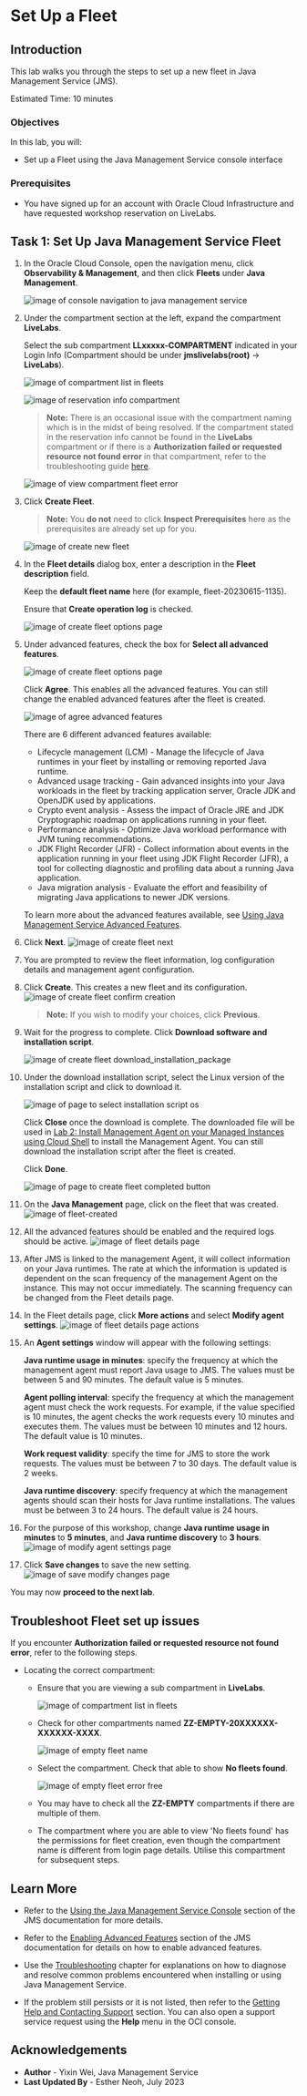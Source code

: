 # Set Up a Fleet

## Introduction

This lab walks you through the steps to set up a new fleet in Java Management Service (JMS).

Estimated Time: 10 minutes

### Objectives

In this lab, you will:

* Set up a Fleet using the Java Management Service console interface

### Prerequisites

* You have signed up for an account with Oracle Cloud Infrastructure and have requested workshop reservation on LiveLabs.

## Task 1: Set Up Java Management Service Fleet

1. In the Oracle Cloud Console, open the navigation menu, click **Observability & Management**, and then click **Fleets** under **Java Management**.

     ![image of console navigation to java management service](images/console-navigation-jms.png)

2. Under the compartment section at the left, expand the compartment **LiveLabs**.

    Select the sub compartment **LLxxxxx-COMPARTMENT** indicated in your Login Info (Compartment should be under **jmslivelabs(root)** -> **LiveLabs**).

    ![image of compartment list in fleets](images/compartment-list-in-fleet.png)

    ![image of reservation info compartment](images/reservation-info-compartment.png)

    >**Note:** There is an occasional issue with the compartment naming which is in the midst of being resolved. If the compartment stated in the reservation info cannot be found in the **LiveLabs** compartment or if there is a **Authorization failed or requested resource not found error** in that compartment, refer to the troubleshooting guide [here](#TroubleshootFleetsetupissues).

    ![image of view compartment fleet error](images/view-compartment-fleet-error.png)

3. Click **Create Fleet**.

     >**Note:** You **do not** need to click **Inspect Prerequisites** here as the prerequisites are already set up for you.

     ![image of create new fleet](images/create-fleet-create-new.png)

4. In the **Fleet details** dialog box, enter a description in the **Fleet description** field.

   Keep the **default fleet name** here (for example, fleet-20230615-1135).

   Ensure that **Create operation log** is checked.

   ![image of create fleet options page](images/create-fleet-description.png)

5. Under advanced features, check the box for **Select all advanced features**.

   ![image of create fleet options page](images/create-fleet.png)

   Click **Agree**. This enables all the advanced features. You can still change the enabled advanced features after the fleet is created.

   ![image of agree advanced features](images/select-advanced-agree.png)

   There are 6 different advanced features available:
    - Lifecycle management (LCM) - Manage the lifecycle of Java runtimes in your fleet by installing or removing reported Java runtime.
    - Advanced usage tracking - Gain advanced insights into your Java workloads in the fleet by tracking application server, Oracle JDK and OpenJDK used by applications.
    - Crypto event analysis - Assess the impact of Oracle JRE and JDK Cryptographic roadmap on applications running in your fleet.
    - Performance analysis - Optimize Java workload performance with JVM tuning recommendations.
    - JDK Flight Recorder (JFR) - Collect information about events in the application running in your fleet using JDK Flight Recorder (JFR), a tool for collecting diagnostic and profiling data about a running Java application.
    - Java migration analysis - Evaluate the effort and feasibility of migrating Java applications to newer JDK versions.


   To learn more about the advanced features available, see [Using Java Management Service Advanced Features](https://apexapps.oracle.com/pls/apex/dbpm/r/livelabs/view-workshop?wid=3202).

6. Click **Next**.
    ![image of create fleet next](images/create-fleet-next.png)

7. You are prompted to review the fleet information, log configuration details and management agent configuration.

8. Click **Create**. This creates a new fleet and its configuration.
    ![image of create fleet confirm creation](images/create-fleet-create.png)

    >**Note:** If you wish to modify your choices, click **Previous**.

9. Wait for the progress to complete. Click **Download software and installation script**.

    ![image of create fleet download_installation_package](images/create-fleet-download-installation-package.png)

10. Under the download installation script, select the Linux version of the installation script and click to download it.
    
     ![image of page to select installation script os](images/create-fleet-download-linux-script.png)
    
    Click **Close** once the download is complete. The downloaded file will be used in [Lab 2: Install Management Agent on your Managed Instances using Cloud Shell](?lab=install-management-agent-script) to install the Management Agent. You can still download the installation script after the fleet is created. 
   
    Click **Done**.
    
     ![image of page to create fleet completed button](images/create-fleet-completed.png)

11. On the **Java Management** page, click on the fleet that was created.
    ![image of fleet-created](images/fleet-created-compartment.png)

12. All the advanced features should be enabled and the required logs should be active.
    ![image of fleet details page](images/fleet-details-page-main.png)

13. After JMS is linked to the management Agent, it will collect information on your Java runtimes. The rate at which the information is updated is dependent on the scan frequency of the management Agent on the instance. This may not occur immediately. The scanning frequency can be changed from the Fleet details page.

14. In the Fleet details page, click **More actions** and select **Modify agent settings**.
   ![image of fleet details page actions](images/fleet-details-page-new.png)

15. An **Agent settings** window will appear with the following settings:

    **Java runtime usage in minutes**: specify the frequency at which the management agent must report Java usage to JMS. The values must be between 5 and 90 minutes. The default value is 5 minutes.

    **Agent polling interval**: specify the frequency at which the management agent must check the work requests. For example, if the value specified is 10 minutes, the agent checks the work requests every 10 minutes and executes them. The values must be between 10 minutes and 12 hours. The default value is 10 minutes.

    **Work request validity**: specify the time for JMS to store the work requests. The values must be between 7 to 30 days. The default value is 2 weeks.

    **Java runtime discovery**: specify frequency at which the management agents should scan their hosts for Java runtime installations. The values must be between 3 to 24 hours. The default value is 24 hours.

16. For the purpose of this workshop, change **Java runtime usage in minutes** to **5 minutes**, and **Java runtime discovery** to **3 hours**.
    ![image of modify agent settings page](images/fleet-modify-agent-settings-new.png)

17. Click **Save changes** to save the new setting.
    ![image of save modify changes page](images/fleet-modify-agent-settings-save.png)

You may now **proceed to the next lab**.

## Troubleshoot Fleet set up issues

If you encounter **Authorization failed or requested resource not found error**, refer to the following steps.

* Locating the correct compartment:

     - Ensure that you are viewing a sub compartment in **LiveLabs**.

       ![image of compartment list in fleets](images/compartment-list-in-fleet.png)

     - Check for other compartments named **ZZ-EMPTY-20XXXXXX-XXXXXX-XXXX**.

       ![image of empty fleet name](images/empty-fleet-name.png)

     - Select the compartment. Check that able to show **No fleets found**.

       ![image of empty fleet error free](images/empty-fleet-error-free.png)
     
     - You may have to check all the **ZZ-EMPTY** compartments if there are multiple of them.

     - The compartment where you are able to view 'No fleets found' has the permissions for fleet creation, even though the compartment name is different from login page details. Utilise this compartment for subsequent steps.

## Learn More

* Refer to the [Using the Java Management Service Console](https://docs.oracle.com/en-us/iaas/jms/doc/using-java-management-service.html) section of the JMS documentation for more details.

* Refer to the [Enabling Advanced Features](https://docs.oracle.com/en-us/iaas/jms/doc/advanced-features.html#GUID-F5F4C42D-7BBB-4448-B898-82E4F7E999FB) section of the JMS documentation for details on how to enable advanced features.

* Use the [Troubleshooting](https://docs.oracle.com/en-us/iaas/jms/doc/troubleshooting.html#GUID-2D613C72-10F3-4905-A306-4F2673FB1CD3) chapter for explanations on how to diagnose and resolve common problems encountered when installing or using Java Management Service.

* If the problem still persists or it is not listed, then refer to the [Getting Help and Contacting Support](https://docs.oracle.com/en-us/iaas/Content/GSG/Tasks/contactingsupport.htm) section. You can also open a support service request using the **Help** menu in the OCI console.



## Acknowledgements

* **Author** - Yixin Wei, Java Management Service
* **Last Updated By** - Esther Neoh, July 2023
